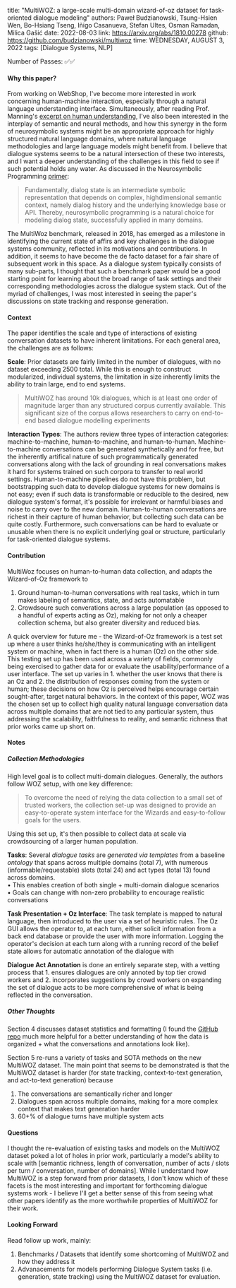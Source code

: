 title: "MultiWOZ: a large-scale multi-domain wizard-of-oz dataset for task-oriented dialogue modeling"
authors: Paweł Budzianowski, Tsung-Hsien Wen, Bo-Hsiang Tseng, Iñigo Casanueva, Stefan Ultes, Osman Ramadan, Milica Gašić
date: 2022-08-03
link: https://arxiv.org/abs/1810.00278
github: https://github.com/budzianowski/multiwoz
time: WEDNESDAY, AUGUST 3, 2022
tags: [Dialogue Systems, NLP]

Number of Passes: ✅✅

#### Why this paper?

From working on WebShop, I've become more interested in work concerning human-machine interaction, especially through a natural language understanding interface. Simultaneously, after reading Prof. Manning's [excerpt on human understanding](https://john-b-yang.github.io/review/r/2022/06/23/), I've also been interested in the interplay of semantic and neural methods, and how this synergy in the form of neurosymbolic systems might be an appropriate approach for highly structured natural language domains, where natural language methodologies and large language models might benefit from. I believe that dialogue systems seems to be a natural intersection of these two interests, and I want a deeper understanding of the challenges in this field to see if such potential holds any water. As discussed in the Neurosymbolic Programming [primer](https://www.nowpublishers.com/article/Details/PGL-049):

> Fundamentally, dialog state is an intermediate symbolic representation that depends on complex, highdimensional semantic context, namely dialog history and the underlying knowledge base or API. Thereby, neurosymbolic programming is a natural choice for modeling dialog state, successfully applied in many domains.

The MultiWoz benchmark, released in 2018, has emerged as a milestone in identifying the current state of affirs and key challenges in the dialogue systems community, reflected in its motivations and contributions. In addition, it seems to have become the de facto dataset for a fair share of subsequent work in this space. As a dialogue system typically consists of many sub-parts, I thought that such a benchmark paper would be a good starting point for learning about the broad range of task settings and their corresponding methodologies across the dialogue system stack. Out of the myriad of challenges, I was most interested in seeing the paper's discussions on state tracking and response generation.

#### Context

The paper identifies the scale and type of interactions of existing conversation datasets to have inherent limitations. For each general area, the challenges are as follows:

<b>Scale</b>: Prior datasets are fairly limited in the number of dialogues, with no dataset exceeding 2500 total. While this is enough to construct modularized, individual systems, the limitation in size inherently limits the ability to train large, end to end systems.

> MultiWOZ has around 10k dialogues, which is at least one order of magnitude larger than any structured corpus currently available. This significant size of the corpus allows researchers to carry on end-to-end based dialogue modelling experiments

<b>Interaction Types</b>: The authors review three types of interaction categories: machine-to-machine, human-to-machine, and human-to-human. Machine-to-machine conversations can be generated synthetically and for free, but the inherently artifical nature of such programmatically generated conversations along with the lack of grounding in real conversations makes it hard for systems trained on such corpora to transfer to real world settings. Human-to-machine pipelines do not have this problem, but bootstrapping such data to develop dialogue systems for new domains is not easy; even if such data is transformable or reducible to the desired, new dialogue system's format, it's possible for irrelevant or harmful biases and noise to carry over to the new domain. Human-to-human conversations are richest in their capture of human behavior, but collecting such data can be quite costly. Furthermore, such conversations can be hard to evaluate or unusable when there is no explicit underlying goal or structure, particularly for task-oriented dialogue systems.

#### Contribution

MultiWoz focuses on human-to-human data collection, and adapts the Wizard-of-Oz framework to
1. Ground human-to-human conversations with real tasks, which in turn makes labeling of semantics, state, and acts automatable
2. Crowdsoure such converations across a large population (as opposed to a handful of experts acting as Oz), making for not only a cheaper collection schema, but also greater diversity and reduced bias.

A quick overview for future me - the Wizard-of-Oz framework is a test set up where a user thinks he/she/they is communicating with an intelligent system or machine, when in fact there is a human (Oz) on the other side. This testing set up has been used across a variety of fields, commonly being exercised to gather data for or evaluate the usability/performance of a user interface. The set up varies in 1. whether the user knows that there is an Oz and 2. the distribution of responses coming from the system or human; these decisions on how Oz is perceived helps encourage certain sought-after, target natural behaviors. In the context of this paper, WOZ was the chosen set up to collect high quality natural language conversation data across multiple domains that are not tied to any particular system, thus addressing the scalability, faithfulness to reality, and semantic richness that prior works came up short on.

#### Notes

##### Collection Methodologies

High level goal is to collect multi-domain dialogues. Generally, the authors follow WOZ setup, with one key difference:

> To overcome the need of relying the data collection to a small set of trusted workers, the collection set-up was designed to provide an easy-to-operate system interface for the Wizards and easy-to-follow goals for the users.

Using this set up, it's then possible to collect data at scale via crowdsourcing of a larger human population.

<b>Tasks</b>: Several *dialogue tasks* are *generated via templates* from a baseline *ontology* that spans across multiple domains (total 7), with numerous (informable/requestable) slots (total 24) and act types (total 13) found across domains.<br>
&bull; This enables creation of both single + multi-domain dialogue scenarios<br>
&bull; Goals can change with non-zero probability to encourage realistic conversations

<b>Task Presentation + Oz Interface</b>: The task template is mapped to natural language, then introduced to the user via a set of heuristic rules. The Oz GUI allows the operator to, at each turn, either solicit information from a back end database or provide the user with more information. Logging the operator's decision at each turn along with a running record of the belief state allows for automatic annotation of the dialogue with 

<b>Dialogue Act Annotation</b> is done an entirely separate step, with a vetting process that 1. ensures dialogues are only annoted by top tier crowd workers and 2. incorporates suggestions by crowd workers on expanding the set of dialogue acts to be more comprehensive of what is being reflected in the conversation.

##### Other Thoughts

Section 4 discusses dataset statistics and formatting (I found the [GitHub repo](https://github.com/budzianowski/multiwoz) much more helpful for a better understanding of how the data is organized + what the conversations and annotations look like).

Section 5 re-runs a variety of tasks and SOTA methods on the new MultiWOZ dataset. The main point that seems to be demonstrated is that the MultiWOZ dataset is harder (for state tracking, context-to-text generation, and act-to-text generation) because

1. The conversations are semantically richer and longer
2. Dialogues span across multiple domains, making for a more complex context that makes text generation harder
3. 60+% of dialogue turns have multiple system acts

#### Questions

I thought the re-evaluation of existing tasks and models on the MultiWOZ dataset poked a lot of holes in prior work, particularly a model's ability to scale with [semantic richness, length of conversation, number of acts / slots per turn / conversation, number of domains]. While I understand how MultiWOZ is a step forward from prior datasets, I don't know which of these facets is the most interesting and important for forthcoming dialogue systems work - I believe I'll get a better sense of this from seeing what other papers identify as the more worthwhile properties of MultiWOZ for their work.

#### Looking Forward

Read follow up work, mainly:

1. Benchmarks / Datasets that identify some shortcoming of MultiWOZ and how they address it
2. Advanacements for models performing Dialogue System tasks (i.e. generation, state tracking) using the MultiWOZ dataset for evaluation.
